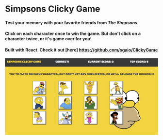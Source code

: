 # Simpsons Clicky Game

#### Test your memory with your favorite friends from *The Simpsons*.

#### Click on each character once to win the game. But don't click on a character twice, or it's game over for you!

#### Built with React. Check it out [here] https://github.com/sgaio/ClickyGame

![screenshot](public/screenshot.png)